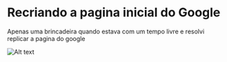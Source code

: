 <h1>Recriando a pagina inicial do Google</h1>

<p>Apenas uma brincadeira quando estava com um tempo livre e resolvi replicar a pagina do google</p>

![Alt text](print.png)
